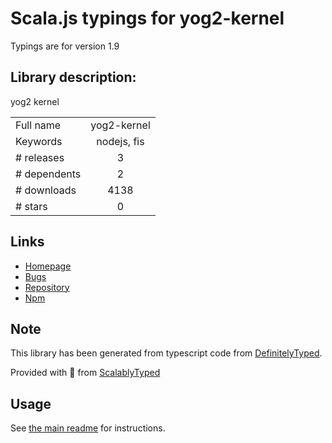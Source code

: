
# Scala.js typings for yog2-kernel

Typings are for version 1.9

## Library description:
yog2 kernel

|                    |                 |
| ------------------ | :-------------: |
| Full name          | yog2-kernel |
| Keywords           | nodejs, fis |
| # releases         | 3 |
| # dependents       | 2 |
| # downloads        | 4138 |
| # stars            | 0 |

## Links
- [Homepage](https://github.com/fex-team/yog2-kernel)
- [Bugs](https://github.com/fex-team/yog2-kernel/issues)
- [Repository](https://github.com/fex-team/yog2-kernel)
- [Npm](https://www.npmjs.com/package/yog2-kernel)
    


## Note
This library has been generated from typescript code from [DefinitelyTyped](https://definitelytyped.org).

Provided with :purple_heart: from [ScalablyTyped](https://github.com/oyvindberg/ScalablyTyped)

## Usage
See [the main readme](../../readme.md) for instructions.


